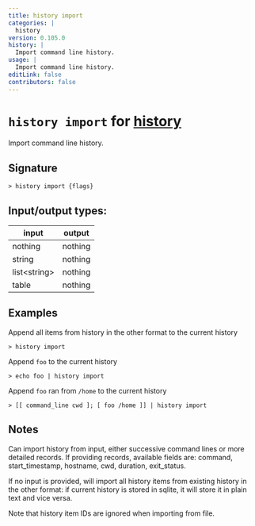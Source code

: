 ```yaml
---
title: history import
categories: |
  history
version: 0.105.0
history: |
  Import command line history.
usage: |
  Import command line history.
editLink: false
contributors: false
---
```

<!-- This file is automatically generated. Please edit the command in https://github.com/nushell/nushell instead. -->

# `history import` for [history](/commands/categories/history.md)

<div class='command-title'>Import command line history.</div>

## Signature

```> history import {flags} ```


## Input/output types:

| input        | output  |
| ------------ | ------- |
| nothing      | nothing |
| string       | nothing |
| list&lt;string&gt; | nothing |
| table        | nothing |
## Examples

Append all items from history in the other format to the current history
```nu
> history import

```

Append `foo` to the current history
```nu
> echo foo | history import

```

Append `foo` ran from `/home` to the current history
```nu
> [[ command_line cwd ]; [ foo /home ]] | history import

```

## Notes
Can import history from input, either successive command lines or more detailed records. If providing records, available fields are:
    command, start_timestamp, hostname, cwd, duration, exit_status.

If no input is provided, will import all history items from existing history in the other format: if current history is stored in sqlite, it will store it in plain text and vice versa.

Note that history item IDs are ignored when importing from file.